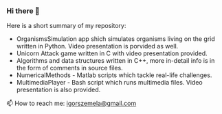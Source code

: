 ### Hi there 👋
Here is a short summary of my repository:
- OrganismsSimulation app shich simulates organisms living on the grid written in Python. Video presentation is porvided as well.
- Unicorn Attack game written in C with video presentation provided.
- Algorithms and data structures written in C++, more in-detail info is in the form of comments in source files.
- NumericalMethods - Matlab scripts which tackle real-life challenges.
- MultimediaPlayer - Bash script which runs multimedia files. Video presentation is also provided.


📫 How to reach me: [igorszemela@gmail.com](igorszemela@gmail.com)
